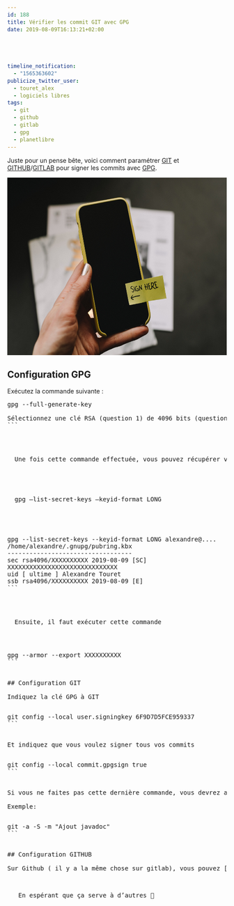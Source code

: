 ```yaml
---
id: 188
title: Vérifier les commit GIT avec GPG
date: 2019-08-09T16:13:21+02:00




timeline_notification:
  - "1565363602"
publicize_twitter_user:
  - touret_alex
  - logiciels libres
tags:
  - git
  - github
  - gitlab
  - gpg
  - planetlibre
---
```

Juste pour un pense bête, voici comment paramétrer [GIT](https://git-scm.com/) et [GITHUB](https://github.com/)/[GITLAB](https://about.gitlab.com/) pour signer les commits avec [GPG](https://gnupg.org).

<img loading="lazy" class="aligncenter wp-image-196 size-large" src="/assets/images/2019/08/kelly-sikkema-c3rk5toz0qa-unsplash.jpg?w=612" alt="" width="612" height="408" /> 

## Configuration GPG

Exécutez la commande suivante :

<pre class="prettyprint prettyprinted"><span class="s1"><span class="pln">gpg --full-generate-key

Sélectionnez une clé RSA (question 1) de 4096 bits (question 2).</span></span>
```


<p class="prettyprint prettyprinted">
  <span class="s1"><span class="pln">Une fois cette commande effectuée, vous pouvez récupérer votre clé GPG avec cette commande:</span></span>
</p>

<p class="prettyprint prettyprinted">
  <span class="s1"><span class="pln">gpg &#8211;list-secret-keys &#8211;keyid-format LONG<br /> </span></span>
</p>

<pre>gpg --list-secret-keys --keyid-format LONG alexandre@....
/home/alexandre/.gnupg/pubring.kbx
----------------------------------
sec rsa4096/XXXXXXXXXX 2019-08-09 [SC]
XXXXXXXXXXXXXXXXXXXXXXXXXXXXXX
uid [ ultime ] Alexandre Touret <mon.mail.github.ou.gitlab@monprovider.fr>
ssb rsa4096/XXXXXXXXXX 2019-08-09 [E]
```


<p class="prettyprint prettyprinted">
  <span class="s1"><span class="pln">Ensuite, il faut exécuter cette commande </span></span>
</p>

<pre>gpg --armor --export XXXXXXXXXX
```


## Configuration GIT

Indiquez la clé GPG à GIT

<pre>git config --local user.signingkey 6F9D7D5FCE959337
```


Et indiquez que vous voulez signer tous vos commits

<pre><span class="s1"><span class="pln">git </span></span><span class="s1"><span class="pln">config </span><span class="pun">--</span><span class="kwd">local </span><span class="pln">commit</span><span class="pun">.</span><span class="pln">gpgsign </span><span class="kwd">true</span></span>
```


Si vous ne faites pas cette dernière commande, vous devrez ajouter l&rsquo;option -S à chaque exécution de la commande git commit.

Exemple:

<pre>git -a -S -m "Ajout javadoc"
```


## Configuration GITHUB

Sur Github ( il y a la même chose sur gitlab), vous pouvez [dans vos paramètres](https://github.com/settings/keys) ajouter cette clé . De cette manière, vos prochains commits envoyés seront vérifiés.

<p class="prettyprint prettyprinted">
  <span class="s1"><span class="pln"> En espérant que ça serve à d&rsquo;autres 🙂<br /> </span></span>
</p>
